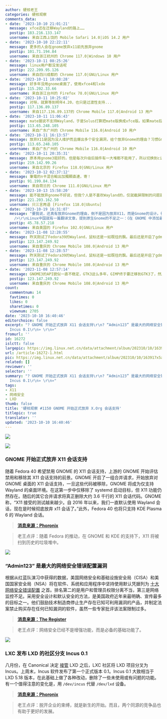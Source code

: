 ```yaml
---
author: 硬核老王
categories: 硬核观察
comments_data:
- date: '2023-10-10 21:01:21'
  message: xfce还在迁移Wayland的路上……
  postip: 183.216.133.147
  username: 来自江西上饶的 Mobile Safari 14.0|iOS 14.2 用户
- date: '2023-10-10 22:22:11'
  message: 更多的人会在gnome放弃x11前先放弃gnome
  postip: 101.71.194.84
  username: 来自浙江杭州的 Chrome 117.0|Windows 10 用户
- date: '2023-10-11 08:25:26'
  message: linux用户都没发话呢
  postip: 222.209.95.126
  username: 来自四川成都的 Chrome 117.0|GNU/Linux 用户
- date: '2023-10-11 10:08:28'
  message: 好多年没用gnome桌面了，使用xfce4和lxde
  postip: 115.202.33.66
  username: 来自浙江台州的 Firefox 78.0|GNU/Linux 用户
- date: '2023-10-11 10:25:02'
  message: 对呀，就算等到明年4.20，也只是过渡性支持...
  postip: 117.136.89.137
  username: 来自117.136.89.137的 Chrome Mobile 117.0|Android 13 用户
- date: '2023-10-11 11:06:43'
  message: mate据说不支持Wayland，于是Solus打算把mate版换成xfce版。如果mate后续仍然不支持wayland，以后可能不再是主流桌面。
  postip: 113.65.248.105
  username: 来自广东广州的 Chrome Mobile 116.0|Android 10 用户
- date: '2023-10-11 16:13:57'
  message: 放弃X11是因为没人维护而且爆出多个安全漏洞，给个放弃Gnome的理由？习惯Gnome的人不见得会因为这个原因用KDE或其他桌面。
  postip: 113.65.248.105
  username: 来自广东广州的 Chrome Mobile 116.0|Android 10 用户
- date: '2023-10-11 20:35:31'
  message: 原本用gnome3挺好的，但是每次升级后插件有一大堆都不能用了，所以切换到cinnamon了。
  postip: 219.142.99.26
  username: 来自北京的 Firefox 118.0|GNU/Linux 用户
- date: '2023-10-12 02:37:12'
  message: 筆電的n卡混合輸出加獨顯直連，寄！
  postip: 91.199.84.134
  username: 来自荷兰的 Chrome 111.0|GNU/Linux 用户
- date: '2023-10-13 15:58:20'
  message: 能不能放弃gnome不好说，但我个人是不喜欢Wayland的，仅就截屏限制的问题就让我难以接受，虽然这是出于安全考虑，但实在是太不方便了。
  postip: 221.203.162.50
  username: 只三言两语 [Firefox 118.0|Ubuntu]
- date: '2023-10-19 16:31:07'
  message: "要我说，还真有放弃Gnome的理由，倒不是因为放弃X11，而是Gnome的设计。例如：对触屏友好，但对鼠标不太友好的桌面交互逻辑；有时需要各种第三方插件才能还原传统桌面用户的熟悉体验；性能要求高，无法使老电脑物尽其用；等等。<br
    />\r\nLinux中国就有一篇翻译文章，提到原生Gnome的不足之一：《在 GNOME 中添加最小化和最大化按钮》，10月18日发布。<br />\r\n当然，以上是个人感想。我个人觉得现在的Gnome更像是为触屏电脑打造，我个人还是更喜欢KDE、XFCE、Cinnamon这样的传统设计。"
  postip: 45.78.57.218
  username: 来自美国的 Firefox 102.0|GNU/Linux 用户
- date: '2023-11-08 12:28:55'
  message: 昨天刚试了Fedora39的Wayland，鼠标还是一如既往的飘。最后还是开启了gdm中的那个选项……
  postip: 123.147.249.92
  username: 来自重庆的 Chrome Mobile 108.0|Android 13 用户
- date: '2023-11-08 12:28:57'
  message: 昨天刚试了Fedora39的Wayland，鼠标还是一如既往的飘。最后还是开启了gdm中的那个选项……
  postip: 123.147.249.92
  username: 来自重庆的 Chrome Mobile 108.0|Android 13 用户
- date: '2023-11-08 12:57:14'
  message: GNOME3的API貌似一直不稳定，GTK3这么多年，GIMP终于要迁移到GTK3了，然后它又要开始折腾GTK4了。和Fedora一样，现在的GNOME更像是RH的技术试验环境，而它居然还要放弃X11用根本就不成熟的Wayland。A卡、I卡实测Wayland的性能甚至还不如X11。架构是优化了，但性能反而更差。
  postip: 123.147.249.92
  username: 来自重庆的 Chrome Mobile 108.0|Android 13 用户
count:
  commentnum: 14
  favtimes: 0
  likes: 0
  sharetimes: 0
  viewnum: 2705
date: '2023-10-10 16:40:46'
editorchoice: false
excerpt: "? GNOME 开始正式放弃 X11 会话支持\r\n? “Admin123” 是最大的网络安全错误配置漏洞\r\n? LXC 发布 LXD 的社区分支
  Incus 0.1\r\n» \r\n»"
fromurl: ''
id: 16272
islctt: false
largepic: https://img.linux.net.cn/data/attachment/album/202310/10/163917x5avjnn2g252jy7s.jpg
url: /article-16272-1.html
pic: https://img.linux.net.cn/data/attachment/album/202310/10/163917x5avjnn2g252jy7s.jpg.thumb.jpg
related: []
reviewer: ''
selector: ''
summary: "? GNOME 开始正式放弃 X11 会话支持\r\n? “Admin123” 是最大的网络安全错误配置漏洞\r\n? LXC 发布 LXD 的社区分支
  Incus 0.1\r\n» \r\n»"
tags:
- X11
- 网络安全
- LXD
thumb: false
title: '硬核观察 #1150 GNOME 开始正式放弃 X.Org 会话支持'
titlepic: true
translator: ''
updated: '2023-10-10 16:40:46'
---
```


![](https://img.linux.net.cn/data/attachment/album/202310/10/163917x5avjnn2g252jy7s.jpg)


![](https://img.linux.net.cn/data/attachment/album/202310/10/163931vkeyth0x6c3q2txy.jpg)


### GNOME 开始正式放弃 X11 会话支持


随着 Fedora 40 希望禁用 GNOME 的 X11 会话支持，上游的 GNOME 开始评估禁用和移除其 X11 会话支持的前景。GNOME 开启了一组合并请求，开始放弃对 GNOME 桌面的 X11 会话支持，一旦这些代码被移除，GNOME 将成为仅支持 Wayland 的桌面环境。在这第一步中仅移除了 systemd 启动目标，但 X11 功能仍然存在。随后的其它合并请求将真正删除大约 3.6 千行的 X11 会话代码。GNOME 称，“X11 接受的测试越来越少。自 2016 年以来，我们一直默认使用 Wayland 会话，现在是时候彻底放弃 x11 会话了。”此外，Fedora 40 也将只支持 KDE Plasma 6 的 Wayland 会话。



> 
> **[消息来源：Phoronix](https://www.phoronix.com/news/GNOME-MR-Drop-X11-Session)**
> 
> 
> 



> 
> 老王点评：随着 Fedora 的推动，在 GNOME 和 KDE 的支持下，X11 将被扫到历史的垃圾堆中。
> 
> 
> 


![](https://img.linux.net.cn/data/attachment/album/202310/10/163942niegco4rnjmo5ar5.jpg)


### “Admin123” 是最大的网络安全错误配置漏洞


根据从红蓝队演习中获得的数据，美国网络安全和基础设施安全局（CISA）和美国国家安全局（NSA）将在软件、系统和应用程序中坚持使用默认凭据列为 [十大网络安全错误配置](https://media.defense.gov/2023/Oct/05/2003314578/-1/-1/0/JOINT_CSA_TOP_TEN_MISCONFIGURATIONS_TLP-CLEAR.PDF) 之首。排名第二的是用户和管理员权限分离不当，第三是网络监控不足。采用安全设计和默认安全的方法，是美国政府近年来最明确、宣传最多的目标之一。他们鼓励技术制造商停止生产存在已知可利用漏洞的产品，并制定法案禁止购买存在任何已知漏洞的软件，虽然一些专家批评该法案限制过多。



> 
> **[消息来源：The Register](https://www.theregister.com/2023/10/06/cisa_top_10_misconfigurations/)**
> 
> 
> 



> 
> 老王点评：网络安全已经不是增强功能，而是必备的基础功能了。
> 
> 
> 


![](https://img.linux.net.cn/data/attachment/album/202310/10/164013iobyyfrsno44kfkb.jpg)


### LXC 发布 LXD 的社区分支 Incus 0.1


八月份，在 Canonical 决定 [接管](/article-15971-1.html) LXD 之后，LXC 社区将 LXD 项目分叉为 Incus。上周末，Incus 软件发布了第一个正式版本 0.1。Incus 0.1 大致相当于 LXD 5.18 版本，在此基础上做了各种改动，删除了一些未使用或有问题的功能。有一个值得注意的变化是，用 `/dev/incus` 代替 `/dev/lxd` 设备。



> 
> **[消息来源：Phoronix](https://www.phoronix.com/news/Incus-0.1-Released)**
> 
> 
> 



> 
> 老王点评：脱开企业的束缚，就是新生的开始。而且，两个同源的竞争品也有助于更好的发展。
> 
> 
>